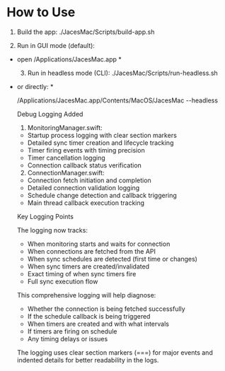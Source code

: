 # How to Use

  1. Build the app:
  ./JacesMac/Scripts/build-app.sh

  2. Run in GUI mode (default):

* open /Applications/JacesMac.app *

  3. Run in headless mode (CLI):
  ./JacesMac/Scripts/run-headless.sh

* or directly: *
  
  /Applications/JacesMac.app/Contents/MacOS/JacesMac --headless

  Debug Logging Added

  1. MonitoringManager.swift:
  * Startup process logging with clear section markers
  * Detailed sync timer creation and lifecycle tracking
  * Timer firing events with timing precision
  * Timer cancellation logging
  * Connection callback status verification
  2. ConnectionManager.swift:
  * Connection fetch initiation and completion
  * Detailed connection validation logging
  * Schedule change detection and callback triggering
  * Main thread callback execution tracking

  Key Logging Points

  The logging now tracks:
  * When monitoring starts and waits for connection
  * When connections are fetched from the API
  * When sync schedules are detected (first time or changes)
  * When sync timers are created/invalidated
  * Exact timing of when sync timers fire
  * Full sync execution flow

  This comprehensive logging will help diagnose:
  * Whether the connection is being fetched successfully
  * If the schedule callback is being triggered
  * When timers are created and with what intervals
  * If timers are firing on schedule
  * Any timing delays or issues

  The logging uses clear section markers (===) for major events and indented details for
  better readability in the logs.
